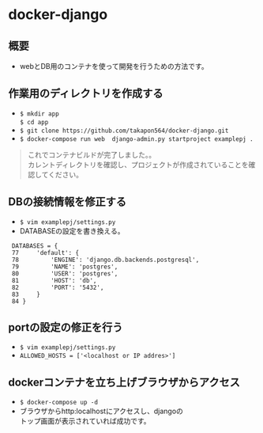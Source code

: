 # docker-django

## 概要  
  * webとDB用のコンテナを使って開発を行うための方法です。


## 作業用のディレクトリを作成する  
* `$ mkdir app`  
`$ cd app`  
* `$ git clone https://github.com/takapon564/docker-django.git`  
* `$ docker-compose run web  django-admin.py startproject examplepj .`
> これでコンテナビルドが完了しました。。  
カレントディレクトリを確認し、プロジェクトが作成されていることを確認してください。  
## DBの接続情報を修正する
* `$ vim examplepj/settings.py`  
* DATABASEの設定を書き換える。  
```
 DATABASES = {
 77     'default': {
 78         'ENGINE': 'django.db.backends.postgresql',
 79         'NAME': 'postgres',
 80         'USER': 'postgres',
 81         'HOST': 'db',
 82         'PORT': '5432',
 83     }
 84 }
```
## portの設定の修正を行う  
* `$ vim examplepj/settings.py`  
* `ALLOWED_HOSTS = ['<localhost or IP addres>']`  
## dockerコンテナを立ち上げブラウザからアクセス  
* `$ docker-compose up -d`  
* ブラウザからhttp:localhostにアクセスし、djangoの  
トップ画面が表示されていれば成功です。
